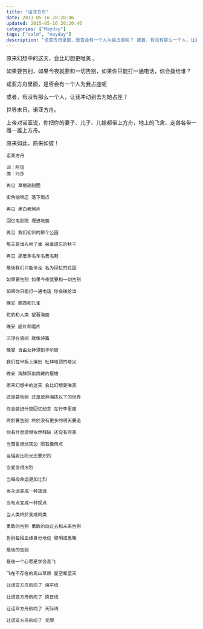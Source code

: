 ```yaml
---
title: "诺亚方舟"
date: 2013-05-16 20:20:46
updated: 2015-05-16 20:20:46
categories: ["Mayday"]
tags: ["calm", "mayday"]
description: "诺亚方舟里面，是否会有一个人为我占座呢？ 或者，有没有那么一个人，让我冲动到去为她占座？"
---
```


原来幻想中的这天，会比幻想更唯美 。

如果要告别，如果今夜就要和一切告别，如果你只能打一通电话，你会拨给谁？

诺亚方舟里面，是否会有一个人为我占座呢

或者，有没有那么一个人，让我冲动到去为她占座？

世界末日，诺亚方舟。

上帝对诺亚说，你把你的妻子、儿子、儿媳都带上方舟，地上的飞禽、走兽各带一雌一雄上方舟。

原来如此，原来如彼！

```
诺亚方舟

词：阿信 
曲：玛莎

再见 草莓甜甜圈 

街角咖啡店 落下雨点

再见 黑白老照片

回忆电影院 埋进地面 

再见 我们初识的那个公园

那天是谁先吻了谁 被谁遗忘的秋千 

再见 那麼多名车名表名鞋 

最後我们只能带走 名为回忆的花园 

如果要告别 如果今夜就要和一切告别 

如果你只能打一通电话 你会拨给谁 

晚安 鹦鹉和孔雀 

花豹和人类 望著海面 

晚安 底片和唱片 

沉浮在浪间 就像诗篇 

晚安 自由女神漂到华尔街 

我们在甲板上摸到 杜拜塔顶的塔尖 

晚安 海豚跃出西藏的屋檐 

原来幻想中的这天 会比幻想更唯美 

还是要告别 还是放弃海拔以下的世界 

你会装进什麼回忆纪念 在行李里面 

终於要告别 终於没有更多的明天要追 

你有什麼遗憾依然残缺 还没有完美 

当彗星燃烧天边 陨石像雨点 

当辐射比阳光还要炽烈 

当爱变得浓烈 

当每段命运更加壮烈 

当永远变成一种遥远 

当句点变成一种观点 

当人类终於变成同类 

勇敢的告别 勇敢的向过去和未来告别 

告别每段血缘身分地位 聪明或愚昧 

最後的告别 

最後一个心愿是学会高飞 

飞在不存在的高山草原 星空和蓝天 

让诺亚方舟航向了 海平线 

让诺亚方舟航向了 换日线 

让诺亚方舟航向了 天际线 

让诺亚方舟航向了 无限
```

